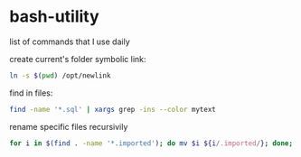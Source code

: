# bash-utility
list of commands that I use daily

create current's folder symbolic link:
```bash
ln -s $(pwd) /opt/newlink
```

find in files:
```bash
find -name '*.sql' | xargs grep -ins --color mytext
```

 rename specific files recursivily
 ```bash
for i in $(find . -name '*.imported'); do mv $i ${i/.imported/}; done; 
 ```
